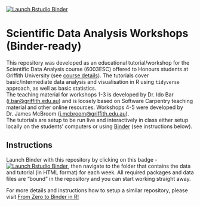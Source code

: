 
<!-- badges: start -->

[![Launch Rstudio
Binder](http://mybinder.org/badge_logo.svg)](https://mybinder.org/v2/gh/IdoBar/6003ESC_workshops_binder/r-install?urlpath=rstudio)
<!-- badges: end -->

# Scientific Data Analysis Workshops (Binder-ready)

This repository was developed as an educational tutorial/workshop for
the Scientific Data Analysis course (6003ESC) offered to Honours
students at Griffith University (see [course
details](https://www.griffith.edu.au/study/courses/scientific-data-analysis-6003ESC)).
The tutorials cover basic/intermediate data analysis and visualisation
in R using `tidyverse` approach, as well as basic statistics.  
The teaching material for workshops 1-3 is developed by Dr. Ido Bar
(<i.bar@griffith.edu.au>) and is loosely based on Software Carpentry
teaching material and other online resources. Workshops 4-5 were
developed by Dr. James McBroom (<j.mcbroom@griffith.edu.au>).  
The tutorials are setup to be run live and interactively in class either
setup locally on the students’ computers or using
[Binder](https://mybinder.org/) (see instructions below).

## Instructions

Launch Binder with this repository by clicking on this badge - [![Launch
Rstudio
Binder](http://mybinder.org/badge_logo.svg)](https://mybinder.org/v2/gh/IdoBar/6003ESC_workshops_binder/r-install?urlpath=rstudio),
then navigate to the folder that contains the data and tutorial (in HTML
format) for each week. All required packages and data files are “bound”
in the repository and you can start working straight away.

For more details and instructions how to setup a similar repository,
please visit [From Zero to Binder in
R\!](https://github.com/alan-turing-institute/the-turing-way/blob/master/workshops/boost-research-reproducibility-binder/workshop-presentations/zero-to-binder-r.md)
